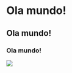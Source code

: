 # Ola mundo!
## Ola mundo!
### Ola mundo!
<img whidth="200px" src="https://github.com/GFerrDev/teste-workshop/assets/107577067/b1fd22b8-8dcf-4450-94f8-eab2abed1dcd">
